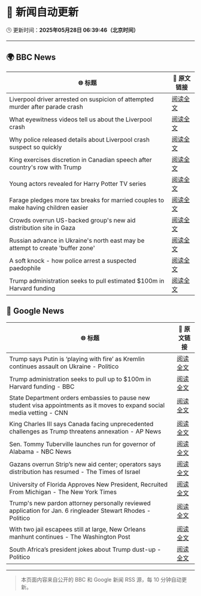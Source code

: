 # 🧠 新闻自动更新

🕒 更新时间：**2025年05月28日 06:39:46（北京时间）**

---

## 🌍 BBC News

| 🌐 标题 | 🔗 原文链接 |
|--------|-------------|
| Liverpool driver arrested on suspicion of attempted murder after parade crash | [阅读全文](https://www.bbc.com/news/articles/c62n0nkj4m2o) |
| What eyewitness videos tell us about the Liverpool crash | [阅读全文](https://www.bbc.com/news/videos/c9dq6jj0l9do) |
| Why police released details about Liverpool crash suspect so quickly | [阅读全文](https://www.bbc.com/news/articles/cvgv4ddpyddo) |
| King exercises discretion in Canadian speech after country's row with Trump | [阅读全文](https://www.bbc.com/news/articles/c5y84pn0erxo) |
| Young actors revealed for Harry Potter TV series | [阅读全文](https://www.bbc.com/news/articles/c5ygp0908g9o) |
| Farage pledges more tax breaks for married couples to make having children easier | [阅读全文](https://www.bbc.com/news/articles/c5yx062pvlvo) |
| Crowds overrun US-backed group's new aid distribution site in Gaza | [阅读全文](https://www.bbc.com/news/articles/c4gep705527o) |
| Russian advance in Ukraine's north east may be attempt to create 'buffer zone' | [阅读全文](https://www.bbc.com/news/articles/cy75eyg0kdeo) |
| A soft knock - how police arrest a suspected paedophile | [阅读全文](https://www.bbc.com/news/articles/ckgnq5gdxpvo) |
| Trump administration seeks to pull estimated $100m in Harvard funding | [阅读全文](https://www.bbc.com/news/articles/c20n1n1kygzo) |

## 📰 Google News

| 🌐 标题 | 🔗 原文链接 |
|--------|-------------|
| Trump says Putin is ‘playing with fire’ as Kremlin continues assault on Ukraine - Politico | [阅读全文](https://news.google.com/rss/articles/CBMiggFBVV95cUxPcGpPc1c3d3UyenktMDJvSGVXMURVc3pxbGYwVVBuZTE1UGtzVmZjQm5hSGIzYUg5VU9RRWtIajdHTGVxYV9INnZZeUU0VWQ1emc2bWJHM001Y1BWamNDNVBlZGRDVnd3akUwc3B4ZEFPLVd4emVDMVdHQm9KU1V2MHNR?oc=5) |
| Trump administration seeks to pull up to $100m in Harvard funding - BBC | [阅读全文](https://news.google.com/rss/articles/CBMiWkFVX3lxTFB6Mk5RRjU4N211Z2pKN0UtcExGVHg0cmx3ZzlXMUxybHZuaHliMURiTDhZM3lGcHBuNElyT1ZzS1g4aFFGeHFFa0tTN1czZENkU2ZWclBJdGZfQdIBX0FVX3lxTE9KVEpINGdNLUNDWC04YjFiR1RsOV9ObHNKQW1SZE1fTURDQTFBbGMyQlhvdXhHekRrYzR1dkF1SXRSdVN6VFZkSlNqTGFPWF9BUWx5bXZMUi1BYTlIcno4?oc=5) |
| State Department orders embassies to pause new student visa appointments as it moves to expand social media vetting - CNN | [阅读全文](https://news.google.com/rss/articles/CBMinwFBVV95cUxNb0RONi1nOE5GTWdkOFZDUFR1a0NyMkxIQllMNTJXbFcxLW55V0U3WlBwcTN3ODZoX3hfOUZNMnpsVWRuT0ZjemxOX3UtVUtOZWh6VkZVRi1kU2toZ0xHc2tQYldNUHpXOGdEY2Vsejh5SVRUZlN2Mld5dTEtUEdPRXM4aVdia1d6ek0tUFR4ckFhOTQ1NjZHbnAtNm1zc1nSAaQBQVVfeXFMT1lOTmtGSVFtMHhGLVgxc0NsdHFNMTZZWFVUMmlzV1ljeHg1S2JYTFNhTFdhX1RpQjBHVGQ0T3lhSDVJU19CZG5CWlZ4Ui1KOGF5Y3ZaQmIwaGtyVmt0U09HaXRzY3gtbG9CM2pqOFJlTk9EZm00RFkyWERROUx2T3ZZc1NIdWZ6WklsT1Nfd2pKN1VyWFljZUM2U1NMTEtJMGZubGs?oc=5) |
| King Charles III says Canada facing unprecedented challenges as Trump threatens annexation - AP News | [阅读全文](https://news.google.com/rss/articles/CBMipwFBVV95cUxORWZ3VVdpUmpoVkRYR3dWWTFtY0FOVkswbXVXRXlyQkhzRmpHbG5mVWJqQlprbHF2MERseW5FZHAwVmpxaW1ZRjRCWGpONHR3cFNBRl9MaDFpOFdCSG42bExkcEJiOVY1ZVA1SHhYeGlBQnRVUnREbEU3R3M1OFZKR2pfNno0Z3FycFVFWWJVRmdvWWJhQUxCa3dMWjZlZW5tTnJyb1Utcw?oc=5) |
| Sen. Tommy Tuberville launches run for governor of Alabama - NBC News | [阅读全文](https://news.google.com/rss/articles/CBMirAFBVV95cUxONlY1aHRHcGgtY3g5NUdmUFlEblRfM2VSMGpzc3IzV1BpWVJBdmlnLVVSUUJrZVVrNjY1R2JKdWlQeDlMdUxaMFpaaGg1eU9EdE5weFNBZE5EZTJoRWlCTEJaRUdKUW9sQW1JY1VMUnBlc3d5S3JHUkdWUU9vSlBBTm1kcDlBMTFDLUxmSi1YSmpndmpDLXBCOFB1ZDV0d0l2eVNRN21FZTRqVjhZ0gFWQVVfeXFMUDJGM1RTTHpvN0I3MWlJdmpZc3pMSFo4NC1FNnB1SVZ4NkQyWUNEdU8wMnpZblhSdGhfbnh1RGdDSjZYUnBEbkJnYl8xc1YwNDEwUXVDdnc?oc=5) |
| Gazans overrun Strip’s new aid center; operators says distribution has resumed - The Times of Israel | [阅读全文](https://news.google.com/rss/articles/CBMiqwFBVV95cUxNbXhNbHhqRTZzQ1hHNmJZWm16NUJXUWwzaUlTUWtyTzd3UldPcEVQdFdtYVlEZlVqcU94amFTUk9TWDI3NjNtQWpEMzNIdmJxSTZpNnpQLUZoVmNPXzM3dFJKQnFJNXgtSE52MllWczd4ZV9XSFRCX0Rjb2Y0Tmk0VFZZRkdabF9ITDlabk9TSE1lRk1GM0tWOC1Hbmt3NmhraktMT20tSzhDS3fSAbABQVVfeXFMT0g2dUZRaTZzY1Y0eHR2Vk5fNnF1dDhtczdxOFFDbUQ2TGdFM3Y4U0VVVDdjcTA2MUROYXNEaUNTSVlWaUU5YTdrYkJ0U0gtcDhnVWlzcE5qWm9YNTkwZFpzQnh0ZWtmZWJINEtrTEFjYzFSa0N5aXRjMWNQanJUbEMycDluRTh1UG1DZFBwa2FNd091d0dwYUpWZVpmSXlZTlR0eUdhRzBUMmVBSnhDV2k?oc=5) |
| University of Florida Approves New President, Recruited From Michigan - The New York Times | [阅读全文](https://news.google.com/rss/articles/CBMijAFBVV95cUxQS1lFSmthUVloeGd2czNqYjFFNkpoTXpfZ0dPeWg0Z2xSTUphMkY1d2tLdHBNQ3l1RjNkeGh3MC1jVzVNRm9Sa2lsSFZwOF9TM094TTVqcy10Ny1fc1E5RElsNWR1ajROckhPUTZpSmtkNllGVXRmZkpsN0Fmejd6WkJuNl9FQW9YNTE0Zg?oc=5) |
| Trump's new pardon attorney personally reviewed application for Jan. 6 ringleader Stewart Rhodes - Politico | [阅读全文](https://news.google.com/rss/articles/CBMikAFBVV95cUxPeHlvdWFQaEVramJxWGRENEtTOWdxLWdVTjBzY05BNGx3azJxSEdBLVBwSWxjaWU4eUFjaVM3cFZsSnlTNUxja195Zk80S090VnQ5bU9ITmtHVURqcV9fSzNLeXJOZ29jUlpGaXZaYTNYT2R5ZzRRc0hTcGhLRTQwamNraGlBU1BmcTU1YVplbkw?oc=5) |
| With two jail escapees still at large, New Orleans manhunt continues - The Washington Post | [阅读全文](https://news.google.com/rss/articles/CBMijwFBVV95cUxQb2VJRXZzSGtlbDFQT20tRUJKMEZyYXRFZERvOHVvdldoUklmMFNuZXhWQVp4WmxWTDhZQ2Jxay1BZXhueGVIR0RPeHRrVFRnYXczc2NPWTh2Ulp3ZDNhSDdCaTQ3dFZsNndJdkVrNE1PQ3ZtckVmbjU1QkducWY4dEFMWDVhUlR4dUxad0YwYw?oc=5) |
| South Africa’s president jokes about Trump dust-up - Politico | [阅读全文](https://news.google.com/rss/articles/CBMiiAFBVV95cUxPMkNrcXdtQkM2WXBZc21WSWxqQ2M2T2NweUhQMk1zdGxuNy1KT1dmSGxPZWRMS2FhZ3Vmd0tJUi1sYTR6YnZwVDZtOHREWTBoZ0tiVnZDZVhPTXpYOG1rdkNnSDdzQW1DcUtKWnpHYkhOWDhIOXppREJpU3NpUzFGakZONnRKNTVV?oc=5) |

---
> 本页面内容来自公开的 BBC 和 Google 新闻 RSS 源，每 10 分钟自动更新。